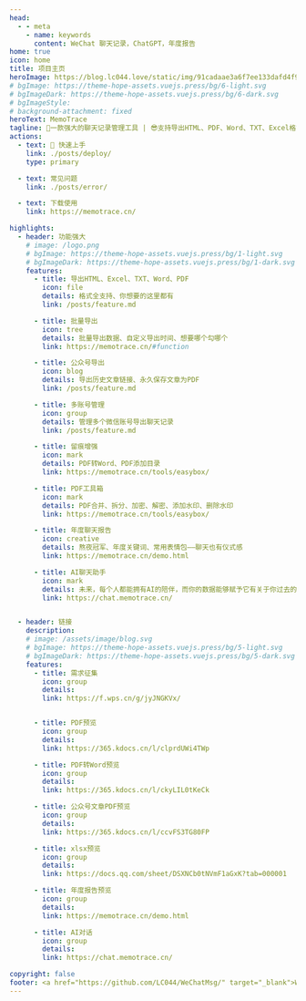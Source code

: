 ```yaml
---
head:
  - - meta
    - name: keywords
      content: WeChat 聊天记录，ChatGPT，年度报告
home: true
icon: home
title: 项目主页
heroImage: https://blog.lc044.love/static/img/91cadaae3a6f7ee133dafd4f9b5d8680.logo.webp
# bgImage: https://theme-hope-assets.vuejs.press/bg/6-light.svg
# bgImageDark: https://theme-hope-assets.vuejs.press/bg/6-dark.svg
# bgImageStyle:
# background-attachment: fixed
heroText: MemoTrace
tagline: 🧩一款强大的聊天记录管理工具 | 😎支持导出HTML、PDF、Word、TXT、Excel格式
actions:
  - text: 🚀 快速上手
    link: ./posts/deploy/
    type: primary

  - text: 常见问题
    link: ./posts/error/

  - text: 下载使用
    link: https://memotrace.cn/

highlights:
  - header: 功能强大
    # image: /logo.png
    # bgImage: https://theme-hope-assets.vuejs.press/bg/1-light.svg
    # bgImageDark: https://theme-hope-assets.vuejs.press/bg/1-dark.svg
    features:
      - title: 导出HTML、Excel、TXT、Word、PDF
        icon: file
        details: 格式全支持、你想要的这里都有
        link: /posts/feature.md

      - title: 批量导出
        icon: tree
        details: 批量导出数据、自定义导出时间、想要哪个勾哪个
        link: https://memotrace.cn/#function

      - title: 公众号导出
        icon: blog
        details: 导出历史文章链接、永久保存文章为PDF
        link: /posts/feature.md

      - title: 多账号管理
        icon: group
        details: 管理多个微信账号导出聊天记录
        link: /posts/feature.md

      - title: 留痕增强
        icon: mark
        details: PDF转Word、PDF添加目录
        link: https://memotrace.cn/tools/easybox/

      - title: PDF工具箱
        icon: mark
        details: PDF合并、拆分、加密、解密、添加水印、删除水印
        link: https://memotrace.cn/tools/easybox/

      - title: 年度聊天报告
        icon: creative
        details: 熬夜冠军、年度关键词、常用表情包——聊天也有仪式感
        link: https://memotrace.cn/demo.html

      - title: AI聊天助手
        icon: mark
        details: 未来，每个人都能拥有AI的陪伴，而你的数据能够赋予它有关于你过去的珍贵记忆。
        link: https://chat.memotrace.cn/


  - header: 链接
    description:
    # image: /assets/image/blog.svg
    # bgImage: https://theme-hope-assets.vuejs.press/bg/5-light.svg
    # bgImageDark: https://theme-hope-assets.vuejs.press/bg/5-dark.svg
    features:
      - title: 需求征集
        icon: group
        details:
        link: https://f.wps.cn/g/jyJNGKVx/


      - title: PDF预览
        icon: group
        details:
        link: https://365.kdocs.cn/l/clprdUWi4TWp

      - title: PDF转Word预览
        icon: group
        details:
        link: https://365.kdocs.cn/l/ckyLIL0tKeCk

      - title: 公众号文章PDF预览
        icon: group
        details:
        link: https://365.kdocs.cn/l/ccvFS3TG80FP

      - title: xlsx预览
        icon: group
        details:
        link: https://docs.qq.com/sheet/DSXNCb0tNVmF1aGxK?tab=000001

      - title: 年度报告预览
        icon: group
        details:
        link: https://memotrace.cn/demo.html

      - title: AI对话
        icon: group
        details:
        link: https://chat.memotrace.cn/

copyright: false
footer: <a href="https://github.com/LC044/WeChatMsg/" target="_blank">WechatMsg</a> 版权所有 © 2024 忆墨痕  <br/> <br/> <a href="http://beian.miit.gov.cn/" target="_blank" rel="nofollow noopener">陕ICP备2023017789号</a>&nbsp;&nbsp;<a href="http://www.beian.gov.cn/portal/registerSystemInfo" rel="nofollow noopener" class="beian-police" target="_blank">陕公网安备61019002002696号</a>
---
```

